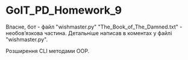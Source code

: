 # GoIT_PD_Homework_9

Власне, бот - файл "wishmaster.py"
"The_Book_of_The_Damned.txt" - необовʼязкова частина. Детальніше написав в коментах у файлі "wishmaster.py".

Розширення CLI методами OOP.
